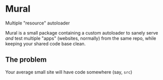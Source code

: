 # Mural
Multiple "resource" autoloader

Mural is a small package containing a custom autoloader to sanely serve _and_
test multiple "apps" (websites, normally) from the same repo, while keeping your
shared code base clean.

## The problem
Your average small site will have code somewhere (say, `src`)
